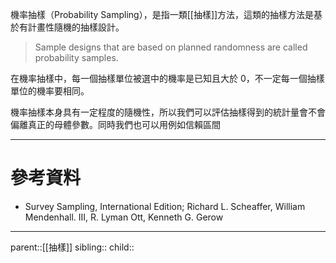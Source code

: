 機率抽樣（Probability Sampling），是指一類[[抽樣]]方法，這類的抽樣方法是基於有計畫性隨機的抽樣設計。

>Sample designs that are based on planned randomness are called probability samples.

在機率抽樣中，每一個抽樣單位被選中的機率是已知且大於 0，不一定每一個抽樣單位的機率要相同。

機率抽樣本身具有一定程度的隨機性，所以我們可以評估抽樣得到的統計量會不會偏離真正的母體參數。同時我們也可以用例如信賴區間
- - -
# 參考資料
- Survey Sampling, International Edition; Richard L. Scheaffer, William Mendenhall. III, R. Lyman Ott, Kenneth G. Gerow
- - -
parent::[[抽樣]]
sibling::
child::